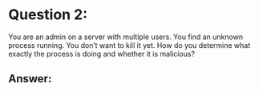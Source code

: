 # Question 2:
You are an admin on a server with multiple users. You find an unknown process running. You don’t want to kill it yet. How do you determine what exactly the process is doing and whether it is malicious?

## Answer: